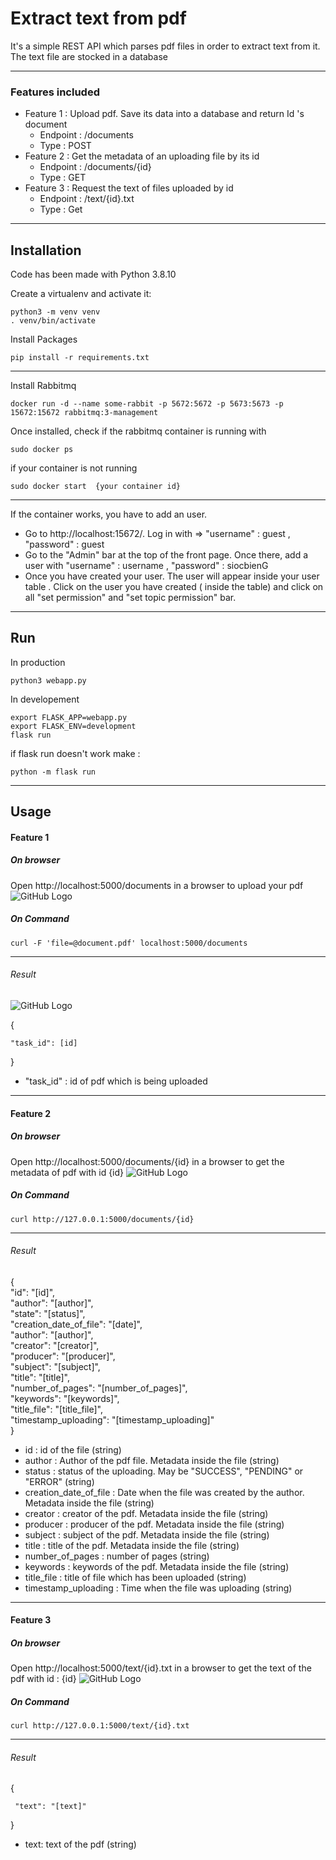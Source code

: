 # Extract text from pdf 

It's a simple REST API which parses pdf files in order to extract text from it.
The text file are stocked in a database

***

### Features included 

 *  Feature 1 :  Upload pdf. Save its data into a database and return Id 's document
      * Endpoint : /documents
      * Type : POST
 *  Feature 2 : Get the metadata of an uploading file by its id  
      * Endpoint : /documents/{id}
      * Type : GET
 *  Feature 3 : Request the text of files uploaded by id
      * Endpoint : /text/{id}.txt
      * Type : Get

***
## Installation 

Code has been made with Python 3.8.10

Create a virtualenv and activate it:

```shell
python3 -m venv venv
. venv/bin/activate
```
Install Packages 

```shell
pip install -r requirements.txt
```
***
Install Rabbitmq 

```shell
docker run -d --name some-rabbit -p 5672:5672 -p 5673:5673 -p 15672:15672 rabbitmq:3-management
```
Once installed, check if the rabbitmq container is running with 

```shell 
sudo docker ps 
```

if your container is not running 

```shell
sudo docker start  {your container id}
```

***

If the container works, you have to add an user.

* Go to http://localhost:15672/. Log in with => "username" : guest , "password" : guest 
* Go to the "Admin" bar at the top of the front page. Once there, add a user with "username" : username , "password" : siocbienG 
* Once you have created your user. The user will appear inside your user table . Click on the user you have created ( inside the table) and click on all "set permission" and "set topic permission" bar. 

***
## Run 

In production 

```shell
python3 webapp.py
```
In developement 

```shell
export FLASK_APP=webapp.py
export FLASK_ENV=development
flask run
```
if flask run doesn't work make : 

```shell
python -m flask run
```

***
## Usage

#### Feature 1

##### On browser

Open http://localhost:5000/documents in a browser to upload your pdf 
![GitHub Logo](/images/documents.png)

##### On Command 

```shell
curl -F 'file=@document.pdf' localhost:5000/documents
```
***

###### Result 

![GitHub Logo](/images/document_id.png)

{
   
    "task_id": [id]
}
  * "task_id" : id of pdf which is being uploaded 

***
#### Feature 2

##### On browser

Open http://localhost:5000/documents/{id} in a browser to get the metadata of pdf with id {id} 
![GitHub Logo](/images/document_metadata.png)

##### On Command 

```shell
curl http://127.0.0.1:5000/documents/{id}
```
***
###### Result 
{    
     "id": "[id]",  
     "author": "[author]",  
     "state": "[status]",  
     "creation_date_of_file": "[date]",  
     "author": "[author]",  
     "creator": "[creator]",  
     "producer": "[producer]",  
     "subject": "[subject]",  
     "title": "[title]",  
     "number_of_pages": "[number_of_pages]",  
     "keywords": "[keywords]",  
     "title_file": "[title_file]",  
     "timestamp_uploading": "[timestamp_uploading]"  
}

 * id : id of the file (string)
 * author : Author of the pdf file. Metadata inside the file (string)  
 * status : status of the uploading. May be "SUCCESS", "PENDING" or "ERROR" (string)  
 * creation_date_of_file : Date when the file was created by the author. Metadata inside the file (string)  
 * creator : creator of the pdf. Metadata inside the file (string)
 * producer : producer of the pdf. Metadata inside the file (string)
 * subject : subject of the pdf. Metadata inside the file (string)
 * title : title of the pdf. Metadata inside the file (string)
 * number_of_pages : number of pages (string)
 * keywords : keywords of the pdf. Metadata inside the file (string)
 * title_file : title of file which has been uploaded (string)
 * timestamp_uploading : Time when the file was uploading (string)

***
#### Feature 3 

##### On browser

Open http://localhost:5000/text/{id}.txt in a browser to get the text of the pdf with id : {id}
![GitHub Logo](/images/text_id.png)

##### On Command 

```shell
curl http://127.0.0.1:5000/text/{id}.txt
```
***
###### Result 

{

     "text": "[text]"  
      
}

 * text: text of the pdf (string)

